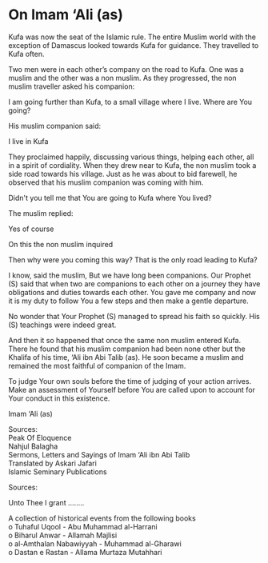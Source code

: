 On Imam ‘Ali (as)
=================

Kufa was now the seat of the Islamic rule. The entire Muslim world with
the exception of Damascus looked towards Kufa for guidance. They
travelled to Kufa often.

Two men were in each other’s company on the road to Kufa. One was a
muslim and the other was a non muslim. As they progressed, the non
muslim traveller asked his companion:

I am going further than Kufa, to a small village where I live. Where are
You going?

His muslim companion said:

I live in Kufa

They proclaimed happily, discussing various things, helping each other,
all in a spirit of cordiality. When they drew near to Kufa, the non
muslim took a side road towards his village. Just as he was about to bid
farewell, he observed that his muslim companion was coming with him.

Didn't you tell me that You are going to Kufa where You lived?

The muslim replied:

Yes of course

On this the non muslim inquired

Then why were you coming this way? That is the only road leading to
Kufa?

I know, said the muslim, But we have long been companions. Our Prophet
(S) said that when two are companions to each other on a journey they
have obligations and duties towards each other. You gave me company and
now it is my duty to follow You a few steps and then make a gentle
departure.

No wonder that Your Prophet (S) managed to spread his faith so quickly.
His (S) teachings were indeed great.

And then it so happened that once the same non muslim entered Kufa.
There he found that his muslim companion had been none other but the
Khalifa of his time, ‘Ali ibn Abi Talib (as). He soon became a muslim
and remained the most faithful of companion of the Imam.

To judge Your own souls before the time of judging of your action
arrives. Make an assessment of Yourself before You are called upon to
account for Your conduct in this existence.

Imam ‘Ali (as)

Sources:  
 Peak Of Eloquence  
 Nahjul Balagha  
 Sermons, Letters and Sayings of Imam ‘Ali ibn Abi Talib  
 Translated by Askari Jafari  
 Islamic Seminary Publications

Sources:

Unto Thee I grant ........

A collection of historical events from the following books  
 o Tuhaful Uqool - Abu Muhammad al-Harrani  
 o Biharul Anwar - Allamah Majlisi  
 o al-Amthalan Nabawiyyah - Muhammad al-Gharawi  
 o Dastan e Rastan - Allama Murtaza Mutahhari


